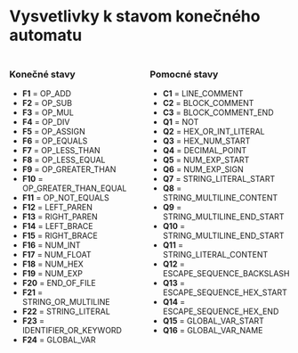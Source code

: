 # Vysvetlivky k stavom konečného automatu

<div style="display: flex; gap: 40px; margin-top: 20px;">

<div style="flex: 1;">

### Konečné stavy

- **F1** = OP_ADD
- **F2** = OP_SUB
- **F3** = OP_MUL
- **F4** = OP_DIV
- **F5** = OP_ASSIGN
- **F6** = OP_EQUALS
- **F7** = OP_LESS_THAN
- **F8** = OP_LESS_EQUAL
- **F9** = OP_GREATER_THAN
- **F10** = OP_GREATER_THAN_EQUAL
- **F11** = OP_NOT_EQUALS
- **F12** = LEFT_PAREN
- **F13** = RIGHT_PAREN
- **F14** = LEFT_BRACE
- **F15** = RIGHT_BRACE
- **F16** = NUM_INT
- **F17** = NUM_FLOAT
- **F18** = NUM_HEX
- **F19** = NUM_EXP
- **F20** = END_OF_FILE
- **F21** = STRING_OR_MULTILINE
- **F22** = STRING_LITERAL
- **F23** = IDENTIFIER_OR_KEYWORD
- **F24** = GLOBAL_VAR

</div>

<div style="flex: 1;">

### Pomocné stavy

- **C1** = LINE_COMMENT
- **C2** = BLOCK_COMMENT
- **C3** = BLOCK_COMMENT_END
- **Q1** = NOT
- **Q2** = HEX_OR_INT_LITERAL
- **Q3** = HEX_NUM_START
- **Q4** = DECIMAL_POINT
- **Q5** = NUM_EXP_START
- **Q6** = NUM_EXP_SIGN
- **Q7** = STRING_LITERAL_START
- **Q8** = STRING_MULTILINE_CONTENT
- **Q9** = STRING_MULTILINE_END_START
- **Q10** = STRING_MULTILINE_END_START
- **Q11** = STRING_LITERAL_CONTENT
- **Q12** = ESCAPE_SEQUENCE_BACKSLASH
- **Q13** = ESCAPE_SEQUENCE_HEX_START
- **Q14** = ESCAPE_SEQUENCE_HEX_END
- **Q15** = GLOBAL_VAR_START
- **Q16** = GLOBAL_VAR_NAME

</div>

</div>
